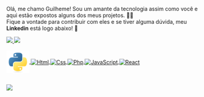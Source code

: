 Olá, me chamo Guilheme! Sou um amante da tecnologia assim como você e aqui estão expostos alguns dos meus projetos. 👋😁
<br>
Fique a vontade para contribuir com eles e se tiver alguma dúvida, meu <strong>Linkedin</strong> está logo abaixo! 🔽

 <div>
  <a href="https://github.com/guilhermeaquinop">
  <img height="155em" src="https://github-readme-stats.vercel.app/api?username=guilhermeaquinop&show_icons=true&theme=dark&include_all_commits=true&count_private=true"/>
  <img height="155em" src="https://github-readme-stats.vercel.app/api/top-langs/?username=guilhermeaquinop&layout=compact&langs_count=7&theme=dark"/>
</div>
<div style="display: inline_block"><br>
  <img align="center" alt="Python" height="60" width="60" src="https://raw.githubusercontent.com/devicons/devicon/master/icons/python/python-original.svg">
  <img align="center" alt="Html" height="60" width="60" src="https://cdn.jsdelivr.net/gh/devicons/devicon/icons/html5/html5-original.svg">
  <img align="center" alt="Css" height="60" width="60" src="https://cdn.jsdelivr.net/gh/devicons/devicon/icons/css3/css3-original.svg">
  <img align="center" alt="Php" height="60" width="60" src="https://cdn.jsdelivr.net/gh/devicons/devicon/icons/php/php-original.svg">
  <img align="center" alt="JavaScript" height="60" width="60" src="https://cdn.jsdelivr.net/gh/devicons/devicon/icons/javascript/javascript-original.svg">
  <img align="center" alt="React" height="60" width="60" src="https://cdn.jsdelivr.net/gh/devicons/devicon/icons/react/react-original.svg">
</div>

  ##
  
 <div>
   <a href="https://www.linkedin.com/in/guilherme-de-aquino-72b7a020b/" target="_blank"><img src="https://img.shields.io/badge/-LinkedIn-%230077B5?style=for-the-badge&logo=linkedin&logoColor=white" target="_blank"></a>
</div>

 
